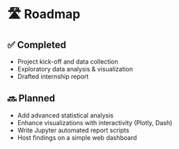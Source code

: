 # 🛣️ Roadmap

## ✅ Completed

- Project kick-off and data collection
- Exploratory data analysis & visualization
- Drafted internship report

## 🔜 Planned

- Add advanced statistical analysis
- Enhance visualizations with interactivity (Plotly, Dash)
- Write Jupyter automated report scripts
- Host findings on a simple web dashboard

